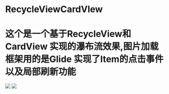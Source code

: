 # RecycleViewCardVIew
# 这个是一个基于RecycleView和CardView 实现的瀑布流效果,图片加载框架用的是Glide 实现了Item的点击事件以及局部刷新功能

![](https://github.com/DwyaneWadee/RecycleViewCardVIew/raw/master/img/device111.png)
![](https://github.com/DwyaneWadee/RecycleViewCardVIew/raw/master/img/device112.png)<br> 

